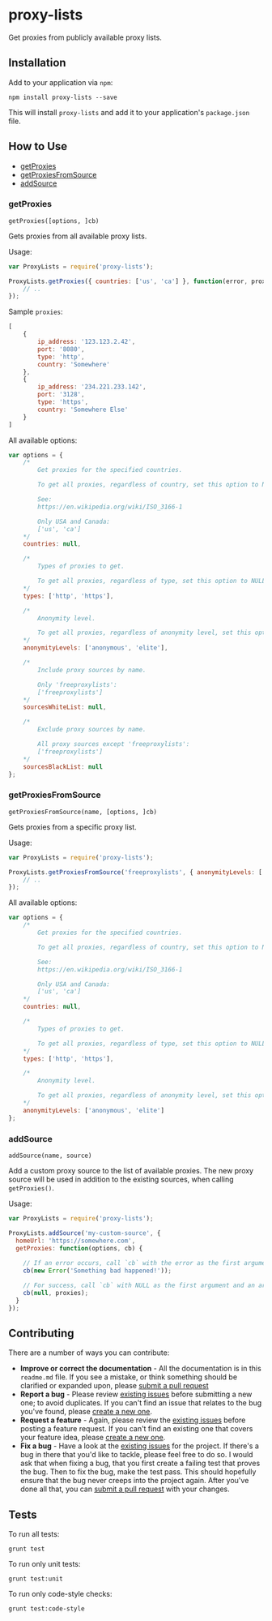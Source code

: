 # proxy-lists

Get proxies from publicly available proxy lists.


## Installation

Add to your application via `npm`:
```
npm install proxy-lists --save
```
This will install `proxy-lists` and add it to your application's `package.json` file.


## How to Use

* [getProxies](#getproxies)
* [getProxiesFromSource](#getproxiesfromsource)
* [addSource](#addsource)

### getProxies

`getProxies([options, ]cb)`

Gets proxies from all available proxy lists.

Usage:
```js
var ProxyLists = require('proxy-lists');

ProxyLists.getProxies({ countries: ['us', 'ca'] }, function(error, proxies) {
	// ..
});
```

Sample `proxies`:
```js
[
	{
		ip_address: '123.123.2.42',
		port: '8080',
		type: 'http',
		country: 'Somewhere'
	},
	{
		ip_address: '234.221.233.142',
		port: '3128',
		type: 'https',
		country: 'Somewhere Else'
	}
]
```

All available options:
```js
var options = {
	/*
		Get proxies for the specified countries.

		To get all proxies, regardless of country, set this option to NULL.

		See:
		https://en.wikipedia.org/wiki/ISO_3166-1

		Only USA and Canada:
		['us', 'ca']
	*/
	countries: null,

	/*
		Types of proxies to get.

		To get all proxies, regardless of type, set this option to NULL.
	*/
	types: ['http', 'https'],

	/*
		Anonymity level.

		To get all proxies, regardless of anonymity level, set this option to NULL.
	*/
	anonymityLevels: ['anonymous', 'elite'],

	/*
		Include proxy sources by name.

		Only 'freeproxylists':
		['freeproxylists']
	*/
	sourcesWhiteList: null,

	/*
		Exclude proxy sources by name.

		All proxy sources except 'freeproxylists':
		['freeproxylists']
	*/
	sourcesBlackList: null
};
```

### getProxiesFromSource

`getProxiesFromSource(name, [options, ]cb)`

Gets proxies from a specific proxy list.

Usage:
```js
var ProxyLists = require('proxy-lists');

ProxyLists.getProxiesFromSource('freeproxylists', { anonymityLevels: ['elite'] }, function(error, proxies) {
	// ..
});
```

All available options:
```js
var options = {
	/*
		Get proxies for the specified countries.

		To get all proxies, regardless of country, set this option to NULL.

		See:
		https://en.wikipedia.org/wiki/ISO_3166-1

		Only USA and Canada:
		['us', 'ca']
	*/
	countries: null,

	/*
		Types of proxies to get.

		To get all proxies, regardless of type, set this option to NULL.
	*/
	types: ['http', 'https'],

	/*
		Anonymity level.

		To get all proxies, regardless of anonymity level, set this option to NULL.
	*/
	anonymityLevels: ['anonymous', 'elite']
};
```

### addSource

`addSource(name, source)`

Add a custom proxy source to the list of available proxies. The new proxy source will be used in addition to the existing sources, when calling `getProxies()`.

Usage:
```js
var ProxyLists = require('proxy-lists');

ProxyLists.addSource('my-custom-source', {
  homeUrl: 'https://somewhere.com',
  getProxies: function(options, cb) {
  
    // If an error occurs, call `cb` with the error as the first argument:
    cb(new Error('Something bad happened!'));

    // For success, call `cb` with NULL as the first argument and an array of proxies as the second:
    cb(null, proxies);
  }
});
```


## Contributing

There are a number of ways you can contribute:

* **Improve or correct the documentation** - All the documentation is in this `readme.md` file. If you see a mistake, or think something should be clarified or expanded upon, please [submit a pull request](https://github.com/chill117/proxy-lists/pulls/new)
* **Report a bug** - Please review [existing issues](https://github.com/chill117/proxy-lists/issues) before submitting a new one; to avoid duplicates. If you can't find an issue that relates to the bug you've found, please [create a new one](https://github.com/chill117/proxy-lists/issues).
* **Request a feature** - Again, please review the [existing issues](https://github.com/chill117/proxy-lists/issues) before posting a feature request. If you can't find an existing one that covers your feature idea, please [create a new one](https://github.com/chill117/proxy-lists/issues).
* **Fix a bug** - Have a look at the [existing issues](https://github.com/chill117/proxy-lists/issues) for the project. If there's a bug in there that you'd like to tackle, please feel free to do so. I would ask that when fixing a bug, that you first create a failing test that proves the bug. Then to fix the bug, make the test pass. This should hopefully ensure that the bug never creeps into the project again. After you've done all that, you can [submit a pull request](https://github.com/chill117/proxy-lists/pulls/new) with your changes.


## Tests

To run all tests:
```
grunt test
```

To run only unit tests:
```
grunt test:unit
```

To run only code-style checks:
```
grunt test:code-style
```
